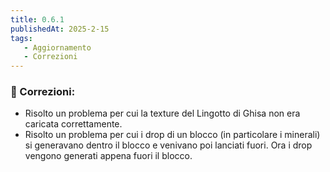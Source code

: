 ```yaml
---
title: 0.6.1
publishedAt: 2025-2-15
tags:
   - Aggiornamento
   - Correzioni
---
```


### 🔵 Correzioni:
- Risolto un problema per cui la texture del Lingotto di Ghisa non era caricata correttamente.
- Risolto un problema per cui i drop di un blocco (in particolare i minerali) si generavano dentro il blocco e venivano poi lanciati fuori. Ora i drop vengono generati appena fuori il blocco.